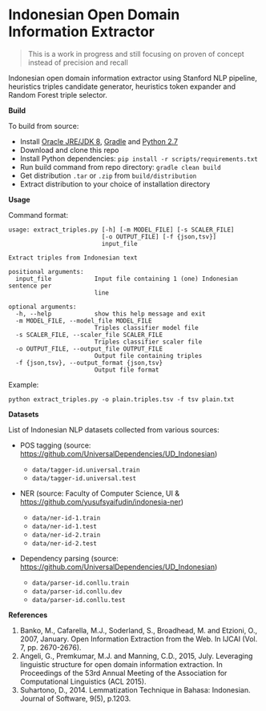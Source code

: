 # Indonesian Open Domain Information Extractor

> This is a work in progress and still focusing on proven of concept instead of precision and recall

Indonesian open domain information extractor using Stanford NLP pipeline, heuristics triples candidate generator, heuristics token expander and Random Forest triple selector.

**Build**

To build from source:

* Install [Oracle JRE/JDK 8](http://www.oracle.com/technetwork/java/javase/downloads/jdk8-downloads-2133151.html), [Gradle](https://gradle.org/) and [Python 2.7]()
* Download and clone this repo
* Install Python dependencies: `pip install -r scripts/requirements.txt`
* Run build command from repo directory: `gradle clean build`
* Get distribution `.tar` or `.zip` from `build/distribution`
* Extract distribution to your choice of installation directory

**Usage**

Command format:

```
usage: extract_triples.py [-h] [-m MODEL_FILE] [-s SCALER_FILE]
                          [-o OUTPUT_FILE] [-f {json,tsv}]
                          input_file

Extract triples from Indonesian text

positional arguments:
  input_file            Input file containing 1 (one) Indonesian sentence per
                        line

optional arguments:
  -h, --help            show this help message and exit
  -m MODEL_FILE, --model_file MODEL_FILE
                        Triples classifier model file
  -s SCALER_FILE, --scaler_file SCALER_FILE
                        Triples classifier scaler file
  -o OUTPUT_FILE, --output_file OUTPUT_FILE
                        Output file containing triples
  -f {json,tsv}, --output_format {json,tsv}
                        Output file format
```

Example:

```
python extract_triples.py -o plain.triples.tsv -f tsv plain.txt
```

**Datasets**

List of Indonesian NLP datasets collected from various sources:

* POS tagging (source: https://github.com/UniversalDependencies/UD_Indonesian)

  * `data/tagger-id.universal.train`
  * `data/tagger-id.universal.test`

* NER (source: Faculty of Computer Science, UI & https://github.com/yusufsyaifudin/indonesia-ner)

  * `data/ner-id-1.train`
  * `data/ner-id-1.test`
  * `data/ner-id-2.train`
  * `data/ner-id-2.test`

* Dependency parsing (source: https://github.com/UniversalDependencies/UD_Indonesian)

  * `data/parser-id.conllu.train`
  * `data/parser-id.conllu.dev`
  * `data/parser-id.conllu.test`

**References**

1. Banko, M., Cafarella, M.J., Soderland, S., Broadhead, M. and Etzioni, O., 2007, January. Open Information Extraction from the Web. In IJCAI (Vol. 7, pp. 2670-2676).
1. Angeli, G., Premkumar, M.J. and Manning, C.D., 2015, July. Leveraging linguistic structure for open domain information extraction. In Proceedings of the 53rd Annual Meeting of the Association for Computational Linguistics (ACL 2015).
1. Suhartono, D., 2014. Lemmatization Technique in Bahasa: Indonesian. Journal of Software, 9(5), p.1203.
